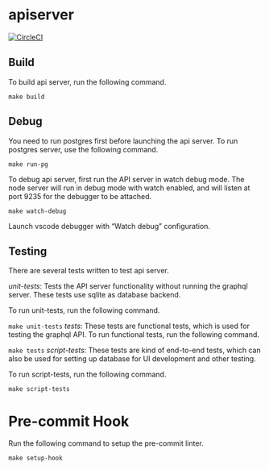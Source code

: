 # apiserver

[![CircleCI](https://circleci.com/gh/New-Voyager/apiserver.svg?style=svg&circle-token=332b6c164df3a333a6d6e14282ca317d0c52abe5)](https://app.circleci.com/pipelines/github/New-Voyager/apiserver)



## Build

To build api server, run the following command.

``
make build
``

## Debug

You need to run postgres first before launching the api server. To run postgres server, use the following command.

``
make run-pg
`` 

To debug api server, first run the API server in watch debug mode. The node server will run in debug mode with watch enabled, and will listen at port 9235 for the debugger to be attached. 

``
make watch-debug
``

Launch vscode debugger with “Watch debug” configuration.


## Testing

There are several tests written to test api server. 

*unit-tests*: Tests the API server functionality without running the graphql server. These tests use sqlite as database backend.

To run unit-tests, run the following command.

``
  make unit-tests
``
*tests*: These tests are functional tests, which is used for testing the graphql API.
To run functional tests, run the following command.

``
  make tests
``
*script-tests*: These tests are kind of end-to-end tests, which can also be used for setting up database for UI development and other testing.  

To run script-tests, run the following command.

``
  make script-tests
``


# Pre-commit Hook

Run the following command to setup the pre-commit linter.

``
make setup-hook
``
